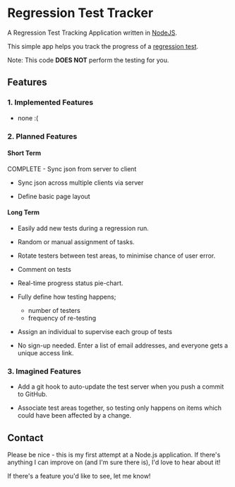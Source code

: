 # Regression Test Tracker

A Regression Test Tracking Application written in [NodeJS](http://nodejs.org/).

This simple app helps you track the progress of a [regression test](http://en.wikipedia.org/wiki/Regression_testing).

Note: This code __DOES NOT__ perform the testing for you.

## Features

### 1. Implemented Features

- none :(

### 2. Planned Features

#### Short Term

COMPLETE - Sync json from server to client

- Sync json across multiple clients via server

- Define basic page layout

#### Long Term

- Easily add new tests during a regression run.

- Random or manual assignment of tasks.

- Rotate testers between test areas, to minimise chance of user error.

- Comment on tests

- Real-time progress status pie-chart.

- Fully define how testing happens;
	- number of testers
	- frequency of re-testing

- Assign an individual to supervise each group of tests

- No sign-up needed. Enter a list of email addresses, and everyone gets a unique access link.

### 3. Imagined Features

- Add a git hook to auto-update the test server when you push a commit to GitHub.

- Associate test areas together, so testing only happens on items which could have been affected by a change.

## Contact

Please be nice - this is my first attempt at a Node.js application. If there's anything I can improve on (and I'm sure there is), I'd love to hear about it!

If there's a feature you'd like to see, let me know!